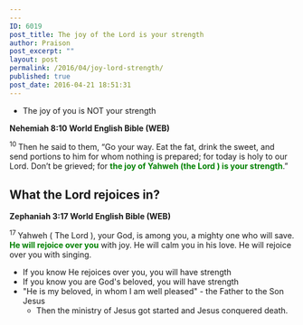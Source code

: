 ```yaml
---
---
ID: 6019
post_title: The joy of the Lord is your strength
author: Praison
post_excerpt: ""
layout: post
permalink: /2016/04/joy-lord-strength/
published: true
post_date: 2016-04-21 18:51:31
---
```

<ul>
 	<li>The joy of you is NOT your strength</li>
</ul>
<strong><span class="passage-display-bcv">Nehemiah 8:10
</span><span class="passage-display-version">World English Bible (WEB)</span></strong>

<span id="en-WEB-12504" class="text Neh-8-10"><sup class="versenum">10 </sup>Then he said to them, “Go your way. Eat the fat, drink the sweet, and send portions to him for whom nothing is prepared; for today is holy to our Lord. Don’t be grieved; for <span style="color: #008000;"><strong>the joy of Yahweh (the Lord ) is your strength</strong></span>.”</span>
<h2><strong>What the Lord rejoices in?</strong></h2>
<strong><span class="passage-display-bcv">Zephaniah 3:17
</span><span class="passage-display-version">World English Bible (WEB)</span></strong>

<span id="en-WEB-22838" class="text Zeph-3-17"><sup class="versenum">17 </sup>Yahweh ( The Lord ), your God, is among you, a mighty one who will save. <span style="color: #008000;"><strong>He will rejoice over you</strong></span> with joy. He will calm you in his love. He will rejoice over you with singing.</span>
<ul>
 	<li>If you know He rejoices over you, you will have strength</li>
 	<li>If you know you are God's beloved, you will have strength</li>
 	<li>"He is my beloved, in whom I am well pleased" - the Father to the Son Jesus
<ul>
 	<li>Then the ministry of Jesus got started and Jesus conquered death.</li>
</ul>
</li>
</ul>
&nbsp;